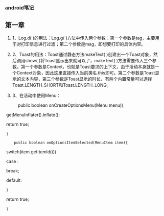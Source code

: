 

### android笔记

## 第一章

1. 1、Log.d( )的用法：Log.g( )方法中传入两个参数：第一个参数是tag，主要用于对打印信息进行过滤；第二个参数是mag，即想要打印的具体内容。

2. 2、Toast的用法：Toast通过静态方法makeText( )创建出一个Toast对象，然后调用show( )将Toast显示出来就可以了，makeText( )方法需要传入三个参数。第一个参数是Context，也就是Toast要求的上下文，由于活动本身就是一个Context对象，因此这里直接传入当前类名.this即可。第二个参数是Toast显示的文本内容，第三个参数是Toast显示的时长，有两个内置常量可以选择Toast.LENGTH_SHORT和Toast.LENGTH_LONG。

3. 3、在活动中使用Menu：

      public boolean onCreateOptionsMenu(Menu menu){

​      	      		getMenuInflater().inflate();

​      			return true;

​     		}



   		public boolean onOptionsItemSelected(MenuItem item){

​	     		switch(item.getItemId()){

​	   		 case                :

​                         	break;

​           		 default:

​           		 }

​           		 return true;

​		  }